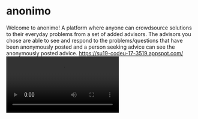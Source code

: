 # anonimo
Welcome to anonimo! A platform where anyone can crowdsource solutions to their everyday problems from a set of added advisors. The advisors you chose are able to see and respond to the problems/questions that have been anonymously posted and a person seeking advice can see the anonymously posted advice.
https://su19-codeu-17-3519.appspot.com/
![Website Navigation Demo Video](https://github.com/snehakanaujia/team-17-codeu/blob/master/AnonimoWebsiteNavigationDemoVid.webm)
